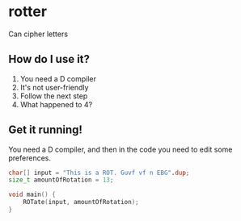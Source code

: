 # rotter
Can cipher letters

## How do I use it?
1. You need a D compiler
2. It's not user-friendly
3. Follow the next step
5. What happened to 4?

## Get it running!
You need a D compiler, and then in the code you need to edit some preferences.

```d
char[] input = "This is a ROT. Guvf vf n EBG".dup;
size_t amountOfRotation = 13;

void main() {
	ROTate(input, amountOfRotation);
}
```
